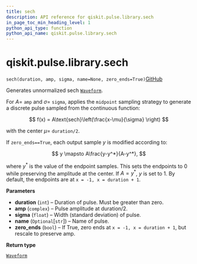 ```yaml
---
title: sech
description: API reference for qiskit.pulse.library.sech
in_page_toc_min_heading_level: 1
python_api_type: function
python_api_name: qiskit.pulse.library.sech
---
```


# qiskit.pulse.library.sech

<span id="qiskit.pulse.library.sech" />

`sech(duration, amp, sigma, name=None, zero_ends=True)`[GitHub](https://github.com/qiskit/qiskit/tree/stable/0.22/qiskit/pulse/library/discrete.py "view source code")

Generates unnormalized sech [`Waveform`](qiskit.pulse.library.Waveform "qiskit.pulse.library.Waveform").

For $A=$ `amp` and $\sigma=$ `sigma`, applies the `midpoint` sampling strategy to generate a discrete pulse sampled from the continuous function:

$$
f(x) = A\text{sech}\left(\frac{x-\mu}{\sigma} \right)
$$

with the center $\mu=$ `duration/2`.

If `zero_ends==True`, each output sample $y$ is modified according to:

$$
y \mapsto A\frac{y-y^*}{A-y^*},
$$

where $y^*$ is the value of the endpoint samples. This sets the endpoints to $0$ while preserving the amplitude at the center. If $A=y^*$, $y$ is set to $1$. By default, the endpoints are at `x = -1, x = duration + 1`.

**Parameters**

*   **duration** (`int`) – Duration of pulse. Must be greater than zero.
*   **amp** (`complex`) – Pulse amplitude at duration/2.
*   **sigma** (`float`) – Width (standard deviation) of pulse.
*   **name** (`Optional`\[`str`]) – Name of pulse.
*   **zero\_ends** (`bool`) – If True, zero ends at `x = -1, x = duration + 1`, but rescale to preserve amp.

**Return type**

[`Waveform`](qiskit.pulse.library.Waveform "qiskit.pulse.library.waveform.Waveform")

